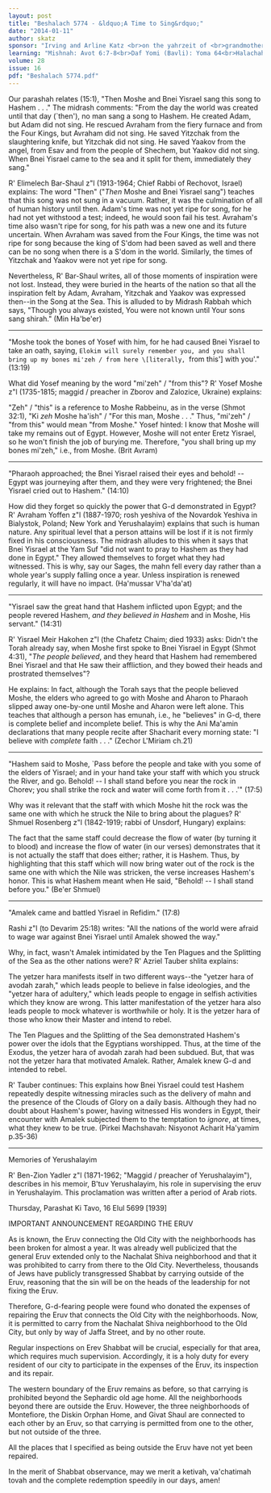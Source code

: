 ```yaml
---
layout: post
title: "Beshalach 5774 - &ldquo;A Time to Sing&rdquo;"
date: "2014-01-11"
author: skatz
sponsor: "Irving and Arline Katz <br>on the yahrzeit of <br>grandmother Henia Rachel bat Pinchas (Spalter) a\"h <br>&nbsp;&nbsp;&nbsp;<br>Micheline and David Peller <br>in memory of his parents <br>Hinda bat Yisroel Yechiel a\"h <br>and Efraim Fishel ben Avraham a\"h"
learning: "Mishnah: Avot 6:7-8<br>Daf Yomi (Bavli): Yoma 64<br>Halachah: Mishnah Berurah 326:4-6"
volume: 28
issue: 16
pdf: "Beshalach 5774.pdf"
---
```


Our parashah relates (15:1), "Then Moshe and Bnei Yisrael sang this song to Hashem . . ." The midrash comments: "From the day the world was created until that day (`then'), no man sang a song to Hashem. He created Adam, but Adam did not sing. He rescued Avraham from the fiery furnace and from the Four Kings, but Avraham did not sing. He saved Yitzchak from the slaughtering knife, but Yitzchak did not sing. He saved Yaakov from the angel, from Esav and from the people of Shechem, but Yaakov did not sing. When Bnei Yisrael came to the sea and it split for them, immediately they sang."

R' Elimelech Bar-Shaul z"l (1913-1964; Chief Rabbi of Rechovot, Israel) explains: The word "Then" ("*Then* Moshe and Bnei Yisrael sang") teaches that this song was not sung in a vacuum. Rather, it was the culmination of all of human history until then. Adam's time was not yet ripe for song, for he had not yet withstood a test; indeed, he would soon fail his test. Avraham's time also wasn't ripe for song, for his path was a new one and its future uncertain. When Avraham was saved from the Four Kings, the time was not ripe for song because the king of S'dom had been saved as well and there can be no song when there is a S'dom in the world. Similarly, the times of Yitzchak and Yaakov were not yet ripe for song.

Nevertheless, R' Bar-Shaul writes, all of those moments of inspiration were not lost. Instead, they were buried in the hearts of the nation so that all the inspiration felt by Adam, Avraham, Yitzchak and Yaakov was expressed then--in the Song at the Sea. This is alluded to by Midrash Rabbah which says, "Though you always existed, You were not known until Your sons sang shirah." (Min Ha'be'er)

********

"Moshe took the bones of Yosef with him, for he had caused Bnei Yisrael to take an oath, saying, `Elokim will surely remember you, and you shall bring up my bones mi'zeh / from here \[literally, `from this'\] with you'." (13:19)

What did Yosef meaning by the word "mi'zeh" / "from this"? R' Yosef Moshe z"l (1735-1815; maggid / preacher in Zborov and Zalozice, Ukraine) explains:

"Zeh" / "this" is a reference to Moshe Rabbeinu, as in the verse (Shmot 32:1), "Ki *zeh* Moshe ha'ish" / "For this man, Moshe . . ." Thus, "mi'zeh" / "from this" would mean "from Moshe." Yosef hinted: I know that Moshe will take my remains out of Egypt. However, Moshe will not enter Eretz Yisrael, so he won't finish the job of burying me. Therefore, "you shall bring up my bones mi'zeh," i.e., from Moshe. (Brit Avram)

********

"Pharaoh approached; the Bnei Yisrael raised their eyes and behold! -- Egypt was journeying after them, and they were very frightened; the Bnei Yisrael cried out to Hashem." (14:10)

How did they forget so quickly the power that G-d demonstrated in Egypt? R' Avraham Yoffen z"l (1887-1970; rosh yeshiva of the Novardok Yeshiva in Bialystok, Poland; New York and Yerushalayim) explains that such is human nature. Any spiritual level that a person attains will be lost if it is not firmly fixed in his consciousness. The midrash alludes to this when it says that Bnei Yisrael at the Yam Suf "did not want to pray to Hashem as they had done in Egypt." They allowed themselves to forget what they had witnessed. This is why, say our Sages, the mahn fell every day rather than a whole year's supply falling once a year. Unless inspiration is renewed regularly, it will have no impact. (Ha'mussar V'ha'da'at)

********

"Yisrael saw the great hand that Hashem inflicted upon Egypt; and the people revered Hashem, *and they believed in Hashem* and in Moshe, His servant." (14:31)

R' Yisrael Meir Hakohen z"l (the Chafetz Chaim; died 1933) asks: Didn't the Torah already say, when Moshe first spoke to Bnei Yisrael in Egypt (Shmot 4:31), "*The people believed*, and they heard that Hashem had remembered Bnei Yisrael and that He saw their affliction, and they bowed their heads and prostrated themselves"?

He explains: In fact, although the Torah says that the people believed Moshe, the elders who agreed to go with Moshe and Aharon to Pharaoh slipped away one-by-one until Moshe and Aharon were left alone. This teaches that although a person has emunah, i.e., he "believes" in G-d, there is complete belief and incomplete belief. This is why the Ani Ma'amin declarations that many people recite after Shacharit every morning state: "I believe with *complete* faith . . ." (Zechor L'Miriam ch.21)

********

"Hashem said to Moshe, `Pass before the people and take with you some of the elders of Yisrael; and in your hand take your staff with which you struck the River, and go. Behold! -- I shall stand before you near the rock in Chorev; you shall strike the rock and water will come forth from it . . .'" (17:5)

Why was it relevant that the staff with which Moshe hit the rock was the same one with which he struck the Nile to bring about the plagues? R' Shmuel Rosenberg z"l (1842-1919; rabbi of Unsdorf, Hungary) explains:

The fact that the same staff could decrease the flow of water (by turning it to blood) and increase the flow of water (in our verses) demonstrates that it is not actually the staff that does either; rather, it is Hashem. Thus, by highlighting that this staff which will now bring water out of the rock is the same one with which the Nile was stricken, the verse increases Hashem's honor. This is what Hashem meant when He said, "Behold! -- I shall stand before you." (Be'er Shmuel)

********

"Amalek came and battled Yisrael in Refidim." (17:8)

Rashi z"l (to Devarim 25:18) writes: "All the nations of the world were afraid to wage war against Bnei Yisrael until Amalek showed the way."

Why, in fact, wasn't Amalek intimidated by the Ten Plagues and the Splitting of the Sea as the other nations were? R' Azriel Tauber shlita explains:

The yetzer hara manifests itself in two different ways--the "yetzer hara of avodah zarah," which leads people to believe in false ideologies, and the "yetzer hara of adultery," which leads people to engage in selfish activities which they know are wrong. This latter manifestation of the yetzer hara also leads people to mock whatever is worthwhile or holy. It is the yetzer hara of those who know their Master and intend to rebel.

The Ten Plagues and the Splitting of the Sea demonstrated Hashem's power over the idols that the Egyptians worshipped. Thus, at the time of the Exodus, the yetzer hara of avodah zarah had been subdued. But, that was not the yetzer hara that motivated Amalek. Rather, Amalek knew G-d and intended to rebel.

R' Tauber continues: This explains how Bnei Yisrael could test Hashem repeatedly despite witnessing miracles such as the delivery of mahn and the presence of the Clouds of Glory on a daily basis. Although they had no doubt about Hashem's power, having witnessed His wonders in Egypt, their encounter with Amalek subjected them to the temptation to *ignore*, at times, what they knew to be true. (Pirkei Machshavah: Nisyonot Acharit Ha'yamim p.35-36)

********

Memories of Yerushalayim

R' Ben-Zion Yadler z"l (1871-1962; "Maggid / preacher of Yerushalayim"), describes in his memoir, B'tuv Yerushalayim, his role in supervising the eruv in Yerushalayim. This proclamation was written after a period of Arab riots.

Thursday, Parashat Ki Tavo, 16 Elul 5699 \[1939\]

IMPORTANT ANNOUNCEMENT REGARDING THE ERUV

As is known, the Eruv connecting the Old City with the neighborhoods has been broken for almost a year. It was already well publicized that the general Eruv extended only to the Nachalat Shiva neighborhood and that it was prohibited to carry from there to the Old City. Nevertheless, thousands of Jews have publicly transgressed Shabbat by carrying outside of the Eruv, reasoning that the sin will be on the heads of the leadership for not fixing the Eruv.

Therefore, G-d-fearing people were found who donated the expenses of repairing the Eruv that connects the Old City with the neighborhoods. Now, it is permitted to carry from the Nachalat Shiva neighborhood to the Old City, but only by way of Jaffa Street, and by no other route.

Regular inspections on Erev Shabbat will be crucial, especially for that area, which requires much supervision. Accordingly, it is a holy duty for every resident of our city to participate in the expenses of the Eruv, its inspection and its repair.

The western boundary of the Eruv remains as before, so that carrying is prohibited beyond the Sephardic old age home. All the neighborhoods beyond there are outside the Eruv. However, the three neighborhoods of Montefiore, the Diskin Orphan Home, and Givat Shaul are connected to each other by an Eruv, so that carrying is permitted from one to the other, but not outside of the three.

All the places that I specified as being outside the Eruv have not yet been repaired.

In the merit of Shabbat observance, may we merit a ketivah, va'chatimah tovah and the complete redemption speedily in our days, amen!

